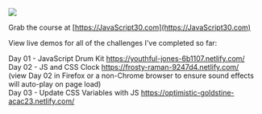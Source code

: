 ![](https://javascript30.com/images/JS3-social-share.png)

Grab the course at [https://JavaScript30.com](https://JavaScript30.com)

View live demos for all of the challenges I've completed so far:

Day 01 - JavaScript Drum Kit https://youthful-jones-6b1107.netlify.com/<br />
Day 02 - JS and CSS Clock https://frosty-raman-9247d4.netlify.com/<br />
(view Day 02 in Firefox or a non-Chrome browser to ensure sound effects will auto-play on page load)<br />
Day 03 - Update CSS Variables with JS https://optimistic-goldstine-acac23.netlify.com/<br />
